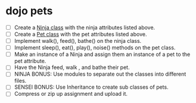 # dojo pets


- [ ] Create a [Ninja class](ninja.py) with the ninja attributes listed above.
- [ ] Create a [Pet class](pet.py) with the pet attributes listed above.
- [ ] Implement walk(), feed(), bathe() on the ninja class.
- [ ] Implement sleep(), eat(), play(), noise() methods on the pet class.
- [ ] Make an instance of a Ninja and assign them an instance of a pet to the pet attribute.
- [ ] Have the Ninja feed, walk , and bathe their pet.
- [ ] NINJA BONUS: Use modules to separate out the classes into different files.
- [ ] SENSEI BONUS: Use Inheritance to create sub classes of pets.
- [ ] Compress or zip up assignment and upload it.